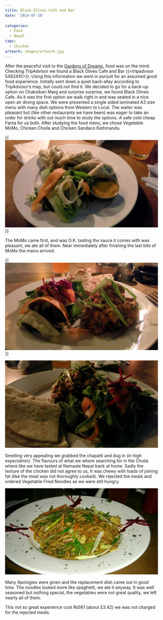 ```yaml
---
title: Black Olives Cafe and Bar
date: '2014-07-10'

categories:
  - Food
  - Nepal
tags:
  - Chicken
artwork: images/artwork.jpg
---
```


After the peaceful visit to the [Gardens of Dreams](/posts/posts/2014-07-garden-of-dreams/), food was on the mind. Checking TripAdvisor we found a Black Olives Cafe and Bar {{<tripadvisor 5482410>}}. Using this information we went in pursuit for an assumed good food experience. Initially sent down a quiet back-alley according to TripAdvisor’s map, but could not find it. We decided to go for a back-up option on Chaksibari Marg and surprise surprise, we found Black Olives Cafe. As it was the first option we walk right in and was seated in a nice open air dining space. We were presented a single sided laminated A3 size menu with many dish options from Western to Local. The waiter was pleasant but (like other restaurants we have been) was eager to take an order for drinks with out much time to study the options. A safe cold cheap Fanta for us both. After studying the food menu, we chose Vegetable MoMo, Chicken Choila and Chicken Sandaco Kathmandu.

{{<img src="images/IMG_20140707_193726-1024x584.jpg" title="Vegetable MoMo">}}

The MoMo came first, and was O.K. tasting the sauce it comes with was pleasant, we ate all of them. Near immediately after finishing the last bite of MoMo the mains arrived.

{{<img src="images/IMG_20140707_194511-1024x583.jpg" title="Chicken Choila">}}

![image](images/wpid-wp-1405090470786.jpeg "wp-1405090470786")

Smelling very appealing we grabbed the chapatti and dug in (in high expectation). The flavours of what we where searching for in the Choila where like we have tasted at Namaste Nepal back at home. Sadly the texture of the chicken did not agree to us, It was chewy with loads of joining fat (like the meat was not thoroughly cooked). We rejected the meals and ordered Vegetable Fried Noodles as we were still hungry.

![image](images/wpid-wp-1405090513832.jpeg "wp-1405090513832")

Many Apologies were given and the replacement dish came out in good time. The noodles looked more like spaghetti, we ate it anyway. It was well seasoned but nothing special, the vegetables were not great quality, we left nearly all of them.

This not so great experience cost ₨561 (about £3.42) we was not charged for the rejected meals.
